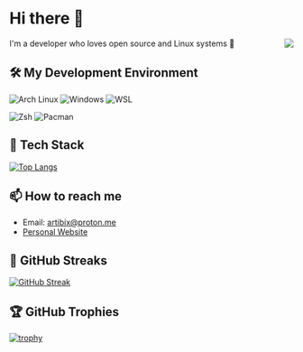 # Hi there 👋 

<img align="right" src="https://github-readme-stats.vercel.app/api?username=artibix&show_icons=true&icon_color=0366d6&text_color=24292e&bg_color=ffffff&hide_title=true" />

I'm a developer who loves open source and Linux systems 🐧

## 🛠️ My Development Environment

<p>
  <img alt="Arch Linux" src="https://img.shields.io/badge/-Arch%20Linux-1793D1?style=flat-square&logo=arch-linux&logoColor=white" />
  <img alt="Windows" src="https://img.shields.io/badge/-Windows-0078D6?style=flat-square&logo=windows&logoColor=white" />
  <img alt="WSL" src="https://img.shields.io/badge/-WSL-4D4D4D?style=flat-square&logo=windows-terminal&logoColor=white" />
</p>
<p>
  <img alt="Zsh" src="https://img.shields.io/badge/-Zsh-C5D928?style=flat-square&logo=gnu-bash&logoColor=black" />
  <img alt="Pacman" src="https://img.shields.io/badge/-Pacman-1793D1?style=flat-square&logo=archlinux&logoColor=white" />
</p>

## 🚀 Tech Stack

[![Top Langs](https://github-readme-stats.vercel.app/api/top-langs/?username=artibix&layout=compact)](https://github.com/artibix)

## 📫 How to reach me

- Email: artibix@proton.me
- [Personal Website](https://artibix.github.io)

## 🎯 GitHub Streaks

[![GitHub Streak](https://github-readme-streak-stats.herokuapp.com/?user=artibix&theme=default)](https://github.com/artibix)

## 🏆 GitHub Trophies

[![trophy](https://github-profile-trophy.vercel.app/?username=artibix)](https://github.com/artibix)
